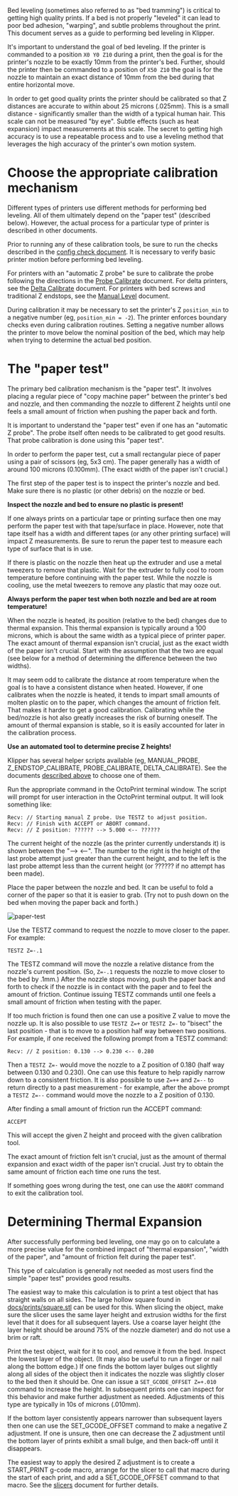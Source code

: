Bed leveling (sometimes also referred to as "bed tramming") is critical to getting high quality prints. If a bed is not properly "leveled" it can lead to poor bed adhesion, "warping", and subtle problems throughout the print. This document serves as a guide to performing bed leveling in Klipper.

It's important to understand the goal of bed leveling. If the printer is commanded to a position `X0 Y0 Z10` during a print, then the goal is for the printer's nozzle to be exactly 10mm from the printer's bed. Further, should the printer then be commanded to a position of `X50 Z10` the goal is for the nozzle to maintain an exact distance of 10mm from the bed during that entire horizontal move.

In order to get good quality prints the printer should be calibrated so that Z distances are accurate to within about 25 microns (.025mm). This is a small distance - significantly smaller than the width of a typical human hair. This scale can not be measured "by eye". Subtle effects (such as heat expansion) impact measurements at this scale. The secret to getting high accuracy is to use a repeatable process and to use a leveling method that leverages the high accuracy of the printer's own motion system.

# Choose the appropriate calibration mechanism

Different types of printers use different methods for performing bed leveling. All of them ultimately depend on the "paper test" (described below). However, the actual process for a particular type of printer is described in other documents.

Prior to running any of these calibration tools, be sure to run the checks described in the [config check document](Config_checks.md). It is necessary to verify basic printer motion before performing bed leveling.

For printers with an "automatic Z probe" be sure to calibrate the probe following the directions in the [Probe Calibrate](Probe_Calibrate.md) document. For delta printers, see the [Delta Calibrate](Delta_Calibrate.md) document. For printers with bed screws and traditional Z endstops, see the [Manual Level](Manual_Level.md) document.

During calibration it may be necessary to set the printer's Z `position_min` to a negative number (eg, `position_min = -2`). The printer enforces boundary checks even during calibration routines. Setting a negative number allows the printer to move below the nominal position of the bed, which may help when trying to determine the actual bed position.

# The "paper test"

The primary bed calibration mechanism is the "paper test". It involves placing a regular piece of "copy machine paper" between the printer's bed and nozzle, and then commanding the nozzle to different Z heights until one feels a small amount of friction when pushing the paper back and forth.

It is important to understand the "paper test" even if one has an "automatic Z probe". The probe itself often needs to be calibrated to get good results. That probe calibration is done using this "paper test".

In order to perform the paper test, cut a small rectangular piece of paper using a pair of scissors (eg, 5x3 cm). The paper generally has a width of around 100 microns (0.100mm). (The exact width of the paper isn't crucial.)

The first step of the paper test is to inspect the printer's nozzle and bed. Make sure there is no plastic (or other debris) on the nozzle or bed.

**Inspect the nozzle and bed to ensure no plastic is present!**

If one always prints on a particular tape or printing surface then one may perform the paper test with that tape/surface in place. However, note that tape itself has a width and different tapes (or any other printing surface) will impact Z measurements. Be sure to rerun the paper test to measure each type of surface that is in use.

If there is plastic on the nozzle then heat up the extruder and use a metal tweezers to remove that plastic. Wait for the extruder to fully cool to room temperature before continuing with the paper test. While the nozzle is cooling, use the metal tweezers to remove any plastic that may ooze out.

**Always perform the paper test when both nozzle and bed are at room temperature!**

When the nozzle is heated, its position (relative to the bed) changes due to thermal expansion. This thermal expansion is typically around a 100 microns, which is about the same width as a typical piece of printer paper. The exact amount of thermal expansion isn't crucial, just as the exact width of the paper isn't crucial. Start with the assumption that the two are equal (see below for a method of determining the difference between the two widths).

It may seem odd to calibrate the distance at room temperature when the goal is to have a consistent distance when heated. However, if one calibrates when the nozzle is heated, it tends to impart small amounts of molten plastic on to the paper, which changes the amount of friction felt. That makes it harder to get a good calibration. Calibrating while the bed/nozzle is hot also greatly increases the risk of burning oneself. The amount of thermal expansion is stable, so it is easily accounted for later in the calibration process.

**Use an automated tool to determine precise Z heights!**

Klipper has several helper scripts available (eg, MANUAL_PROBE, Z_ENDSTOP_CALIBRATE, PROBE_CALIBRATE, DELTA_CALIBRATE). See the documents [described above](#choose-the-appropriate-calibration-mechanism) to choose one of them.

Run the appropriate command in the OctoPrint terminal window. The script will prompt for user interaction in the OctoPrint terminal output. It will look something like:

```
Recv: // Starting manual Z probe. Use TESTZ to adjust position.
Recv: // Finish with ACCEPT or ABORT command.
Recv: // Z position: ?????? --> 5.000 <-- ??????
```

The current height of the nozzle (as the printer currently understands it) is shown between the "--> <--". The number to the right is the height of the last probe attempt just greater than the current height, and to the left is the last probe attempt less than the current height (or ?????? if no attempt has been made).

Place the paper between the nozzle and bed. It can be useful to fold a corner of the paper so that it is easier to grab. (Try not to push down on the bed when moving the paper back and forth.)

![paper-test](img/paper-test.jpg)

Use the TESTZ command to request the nozzle to move closer to the paper. For example:

```
TESTZ Z=-.1
```

The TESTZ command will move the nozzle a relative distance from the nozzle's current position. (So, `Z=-.1` requests the nozzle to move closer to the bed by .1mm.) After the nozzle stops moving, push the paper back and forth to check if the nozzle is in contact with the paper and to feel the amount of friction. Continue issuing TESTZ commands until one feels a small amount of friction when testing with the paper.

If too much friction is found then one can use a positive Z value to move the nozzle up. It is also possible to use `TESTZ Z=+` or `TESTZ Z=-` to "bisect" the last position - that is to move to a position half way between two positions. For example, if one received the following prompt from a TESTZ command:

```
Recv: // Z position: 0.130 --> 0.230 <-- 0.280
```

Then a `TESTZ Z=-` would move the nozzle to a Z position of 0.180 (half way between 0.130 and 0.230). One can use this feature to help rapidly narrow down to a consistent friction. It is also possible to use `Z=++` and `Z=--` to return directly to a past measurement - for example, after the above prompt a `TESTZ Z=--` command would move the nozzle to a Z position of 0.130.

After finding a small amount of friction run the ACCEPT command:

```
ACCEPT
```

This will accept the given Z height and proceed with the given calibration tool.

The exact amount of friction felt isn't crucial, just as the amount of thermal expansion and exact width of the paper isn't crucial. Just try to obtain the same amount of friction each time one runs the test.

If something goes wrong during the test, one can use the `ABORT` command to exit the calibration tool.

# Determining Thermal Expansion

After successfully performing bed leveling, one may go on to calculate a more precise value for the combined impact of "thermal expansion", "width of the paper", and "amount of friction felt during the paper test".

This type of calculation is generally not needed as most users find the simple "paper test" provides good results.

The easiest way to make this calculation is to print a test object that has straight walls on all sides. The large hollow square found in [docs/prints/square.stl](prints/square.stl) can be used for this. When slicing the object, make sure the slicer uses the same layer height and extrusion widths for the first level that it does for all subsequent layers. Use a coarse layer height (the layer height should be around 75% of the nozzle diameter) and do not use a brim or raft.

Print the test object, wait for it to cool, and remove it from the bed. Inspect the lowest layer of the object. (It may also be useful to run a finger or nail along the bottom edge.) If one finds the bottom layer bulges out slightly along all sides of the object then it indicates the nozzle was slightly closer to the bed then it should be. One can issue a `SET_GCODE_OFFSET Z=+.010` command to increase the height. In subsequent prints one can inspect for this behavior and make further adjustment as needed. Adjustments of this type are typically in 10s of microns (.010mm).

If the bottom layer consistently appears narrower than subsequent layers then one can use the SET_GCODE_OFFSET command to make a negative Z adjustment. If one is unsure, then one can decrease the Z adjustment until the bottom layer of prints exhibit a small bulge, and then back-off until it disappears.

The easiest way to apply the desired Z adjustment is to create a START_PRINT g-code macro, arrange for the slicer to call that macro during the start of each print, and add a SET_GCODE_OFFSET command to that macro. See the [slicers](Slicers.md) document for further details.

